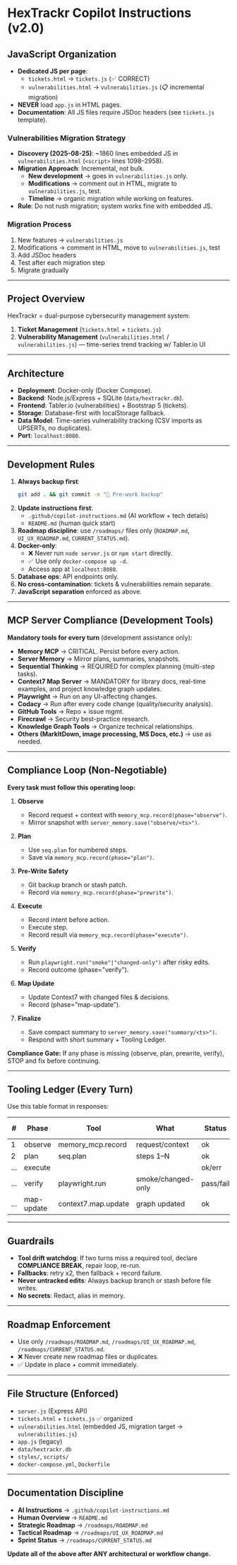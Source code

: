 # HexTrackr Copilot Instructions (v2.0)

## JavaScript Organization
- **Dedicated JS per page**:  
  - `tickets.html` → `tickets.js` (✅ CORRECT)  
  - `vulnerabilities.html` → `vulnerabilities.js` (📋 incremental migration)  
- **NEVER** load `app.js` in HTML pages.  
- **Documentation**: All JS files require JSDoc headers (see `tickets.js` template).  

### Vulnerabilities Migration Strategy
- **Discovery (2025-08-25)**: ~1860 lines embedded JS in `vulnerabilities.html` (`<script>` lines 1098–2958).  
- **Migration Approach**: Incremental, not bulk.  
  - **New development** → goes in `vulnerabilities.js` only.  
  - **Modifications** → comment out in HTML, migrate to `vulnerabilities.js`, test.  
  - **Timeline** → organic migration while working on features.  
- **Rule**: Do not rush migration; system works fine with embedded JS.  

### Migration Process
1. New features → `vulnerabilities.js`  
2. Modifications → comment in HTML, move to `vulnerabilities.js`, test  
3. Add JSDoc headers  
4. Test after each migration step  
5. Migrate gradually  

---

## Project Overview
HexTrackr = dual-purpose cybersecurity management system:  
1. **Ticket Management** (`tickets.html` + `tickets.js`)  
2. **Vulnerability Management** (`vulnerabilities.html` / `vulnerabilities.js`) — time-series trend tracking w/ Tabler.io UI  

---

## Architecture
- **Deployment**: Docker-only (Docker Compose).  
- **Backend**: Node.js/Express + SQLite (`data/hextrackr.db`).  
- **Frontend**: Tabler.io (vulnerabilities) + Bootstrap 5 (tickets).  
- **Storage**: Database-first with localStorage fallback.  
- **Data Model**: Time-series vulnerability tracking (CSV imports as UPSERTs, no duplicates).  
- **Port**: `localhost:8080`.  

---

## Development Rules
1. **Always backup first**:  
   ```bash
   git add . && git commit -m "🔄 Pre-work backup"
   ```
2. **Update instructions first**:  
   - `.github/copilot-instructions.md` (AI workflow + tech details)  
   - `README.md` (human quick start)  
3. **Roadmap discipline**: use `/roadmaps/` files only (`ROADMAP.md`, `UI_UX_ROADMAP.md`, `CURRENT_STATUS.md`).  
4. **Docker-only**:  
   - ❌ Never run `node server.js` or `npm start` directly.  
   - ✅ Use only `docker-compose up -d`.  
   - Access app at `localhost:8080`.  
5. **Database ops**: API endpoints only.  
6. **No cross-contamination**: tickets & vulnerabilities remain separate.  
7. **JavaScript separation** enforced as above.  

---

## MCP Server Compliance (Development Tools)
**Mandatory tools for every turn** (development assistance only):  
- **Memory MCP** → CRITICAL. Persist before every action.  
- **Server Memory** → Mirror plans, summaries, snapshots.  
- **Sequential Thinking** → REQUIRED for complex planning (multi-step tasks).  
- **Context7 Map Server** → MANDATORY for library docs, real-time examples, and project knowledge graph updates.  
- **Playwright** → Run on any UI-affecting changes.  
- **Codacy** → Run after every code change (quality/security analysis).  
- **GitHub Tools** → Repo + issue mgmt.  
- **Firecrawl** → Security best-practice research.  
- **Knowledge Graph Tools** → Organize technical relationships.  
- **Others (MarkItDown, image processing, MS Docs, etc.)** → use as needed.  

---

## Compliance Loop (Non-Negotiable)
**Every task must follow this operating loop:**

1. **Observe**  
   - Record request + context with `memory_mcp.record(phase="observe")`.  
   - Mirror snapshot with `server_memory.save("observe/<ts>")`.  

2. **Plan**  
   - Use `seq.plan` for numbered steps.  
   - Save via `memory_mcp.record(phase="plan")`.  

3. **Pre-Write Safety**  
   - Git backup branch or stash patch.  
   - Record via `memory_mcp.record(phase="prewrite")`.  

4. **Execute**  
   - Record intent before action.  
   - Execute step.  
   - Record result via `memory_mcp.record(phase="execute")`.  

5. **Verify**  
   - Run `playwright.run("smoke"|"changed-only")` after risky edits.  
   - Record outcome (phase="verify").  

6. **Map Update**  
   - Update Context7 with changed files & decisions.  
   - Record (phase="map-update").  

7. **Finalize**  
   - Save compact summary to `server_memory.save("summary/<ts>")`.  
   - Respond with short summary + Tooling Ledger.  

**Compliance Gate:** If any phase is missing (observe, plan, prewrite, verify), STOP and fix before continuing.  

---

## Tooling Ledger (Every Turn)
Use this table format in responses:

| # | Phase | Tool | What | Status | Memory ID/Note |
|---|-------|------|------|--------|----------------|
| 1 | observe | memory_mcp.record | request/context | ok | mem:… |
| 2 | plan | seq.plan | steps 1–N | ok | mem:… |
| … | execute | <tool> | <action> | ok/err | mem:… |
| … | verify | playwright.run | smoke/changed-only | pass/fail | report:… |
| … | map-update | context7.map.update | graph updated | ok | mem:… |

---

## Guardrails
- **Tool drift watchdog**: If two turns miss a required tool, declare **COMPLIANCE BREAK**, repair loop, re-run.  
- **Fallbacks**: retry x2, then fallback + record failure.  
- **Never untracked edits**: Always backup branch or stash before file writes.  
- **No secrets**: Redact, alias in memory.  

---

## Roadmap Enforcement
- Use only `/roadmaps/ROADMAP.md`, `/roadmaps/UI_UX_ROADMAP.md`, `/roadmaps/CURRENT_STATUS.md`.  
- ❌ Never create new roadmap files or duplicates.  
- ✅ Update in place + commit immediately.  

---

## File Structure (Enforced)
- `server.js` (Express API)  
- `tickets.html` + `tickets.js` ✅ organized  
- `vulnerabilities.html` (embedded JS, migration target → `vulnerabilities.js`)  
- `app.js` (legacy)  
- `data/hextrackr.db`  
- `styles/`, `scripts/`  
- `docker-compose.yml`, `Dockerfile`  

---

## Documentation Discipline
- **AI Instructions** → `.github/copilot-instructions.md`  
- **Human Overview** → `README.md`  
- **Strategic Roadmap** → `/roadmaps/ROADMAP.md`  
- **Tactical Roadmap** → `/roadmaps/UI_UX_ROADMAP.md`  
- **Sprint Status** → `/roadmaps/CURRENT_STATUS.md`  

**Update all of the above after ANY architectural or workflow change.**  
